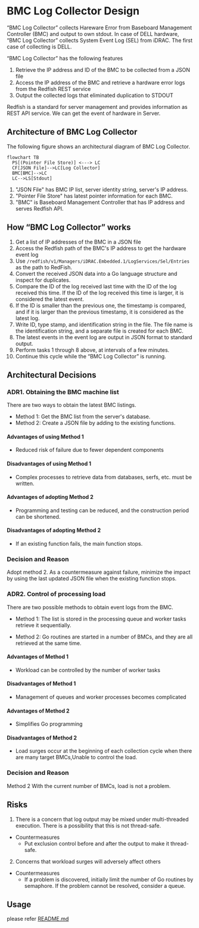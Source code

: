 # BMC Log Collector Design

“BMC Log Collector” collects Hareware Error from Baseboard Management Controller (BMC) and output to own stdout.
In case of DELL hardware, “BMC Log Collector” collects System Event Log (SEL) from iDRAC.
The first case of collecting is DELL.

“BMC Log Collector” has the following features
1. Retrieve the IP address and ID of the BMC to be collected from a JSON file
2. Access the IP address of the BMC and retrieve a hardware error logs from the Redfish REST service
3. Output the collected logs that eliminated duplication to STDOUT

Redfish is a standard for server management and provides information as REST API service. 
We can get the event of hardware in Server.

## Architecture of BMC Log Collector

The following figure shows an architectural diagram of BMC Log Collector.

```mermaid
flowchart TB
  PS[(Pointer File Store)] <---> LC
  CF[JSON File]-->LC[Log Collector]
  BMC[BMC]-->LC
  LC-->LS[Stdout]
```

1. "JSON File" has BMC IP list, server identity string, server's IP address.
2. "Pointer File Store" has latest pointer information for each BMC.
5. "BMC" is Baseboard Management Controller that has IP address and serves Redfish API.

## How “BMC Log Collector” works

1. Get a list of IP addresses of the BMC in a JSON file
2. Access the Redfish path of the BMC's IP address to get the hardware event log
3. Use `/redfish/v1/Managers/iDRAC.Embedded.1/LogServices/Sel/Entries` as the path to RedFish.
4. Convert the received JSON data into a Go language structure and inspect for duplicates.
5. Compare the ID of the log received last time with the ID of the log received this time. If the ID of the log received this time is larger, it is considered the latest event.
6. If the ID is smaller than the previous one, the timestamp is compared, and if it is larger than the previous timestamp, it is considered as the latest log.
7. Write ID, type stamp, and identification string in the file. The file name is the identification string, and a separate file is created for each BMC.
8. The latest events in the event log are output in JSON format to standard output.
9. Perform tasks 1 through 8 above, at intervals of a few minutes.
10. Continue this cycle while the “BMC Log Collector” is running.


## Architectural Decisions

### ADR1. Obtaining the BMC machine list

There are two ways to obtain the latest BMC listings.

- Method 1: Get the BMC list from the server's database.
- Method 2: Create a JSON file by adding to the existing functions.

#### Advantages of using Method 1
- Reduced risk of failure due to fewer dependent components

#### Disadvantages of using Method 1
- Complex processes to retrieve data from databases, serfs, etc. must be written.

#### Advantages of adopting Method 2
- Programming and testing can be reduced, and the construction period can be shortened.

#### Disadvantages of adopting Method 2
- If an existing function fails, the main function stops.

### Decision and Reason
Adopt method 2.
As a countermeasure against failure, minimize the impact by using the last updated JSON file when the existing function stops.


### ADR2. Control of processing load

There are two possible methods to obtain event logs from the BMC.

- Method 1: The list is stored in the processing queue and worker tasks retrieve it sequentially.

- Method 2: Go routines are started in a number of BMCs, and they are all retrieved at the same time.


#### Advantages of Method 1
- Workload can be controlled by the number of worker tasks

#### Disadvantages of Method 1
- Management of queues and worker processes becomes complicated

#### Advantages of Method 2
- Simplifies Go programming

#### Disadvantages of Method 2
- Load surges occur at the beginning of each collection cycle when there are many target BMCs,Unable to control the load.

### Decision and Reason
Method 2
With the current number of BMCs, load is not a problem.



## Risks

1. There is a concern that log output may be mixed under multi-threaded execution. There is a possibility that this is not thread-safe.
  - Countermeasures
    - Put exclusion control before and after the output to make it thread-safe.

2. Concerns that workload surges will adversely affect others
  - Countermeasures
    - If a problem is discovered, initially limit the number of Go routines by semaphore. If the problem cannot be resolved, consider a queue.



## Usage

please refer [README.md](../README.md)
